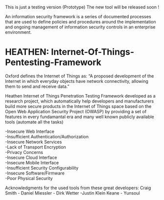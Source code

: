 This is just a testing version (Prototype)  The new tool will be released soon !

An information security framework is a series of documented processes that are used to define policies and procedures around the implementation and ongoing management of information security controls in an enterprise environment.

# HEATHEN:  Internet-Of-Things-Pentesting-Framework


Oxford defines the Internet of Things as: “A proposed development of the Internet in which everyday objects have network connectivity, allowing them to send and receive data.”

Heathen Internet of Things Penetration Testing Framework developed as a research project, which automatically help developers and manufacturers build more secure products in the Internet of Things space
based on the Open Web Application Security Project (OWASP) by providing a set of features in every fundamantal era and many well known publicly available tools (automate all the tasks)

-Insecure Web Interface   <br>
-Insufficient Authentication/Authorization <br>
-Insecure Network Services <br>
-Lack of Transport Encryption <br>
-Privacy Concerns <br>
-Insecure Cloud Interface <br>
-Insecure Mobile Interface <br>
-Insufficient Security Configurability <br>
-Insecure Software/Firmware <br>
-Poor Physical Security <br>


Acknowledgments for the used tools from these great developers: Craig Smith - Daniel Miessler - Dirk Wetter -Justin Klein Keane - Yunsoul
